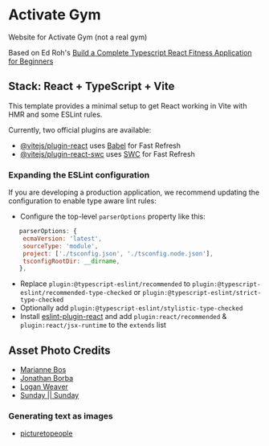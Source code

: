 # Activate Gym
Website for Activate Gym (not a real gym)

Based on Ed Roh's [Build a Complete Typescript React Fitness Application for Beginners](https://youtu.be/I2NNxr3WPDo?feature=shared)

## Stack: React + TypeScript + Vite

This template provides a minimal setup to get React working in Vite with HMR and some ESLint rules.

Currently, two official plugins are available:

- [@vitejs/plugin-react](https://github.com/vitejs/vite-plugin-react/blob/main/packages/plugin-react/README.md) uses [Babel](https://babeljs.io/) for Fast Refresh
- [@vitejs/plugin-react-swc](https://github.com/vitejs/vite-plugin-react-swc) uses [SWC](https://swc.rs/) for Fast Refresh

### Expanding the ESLint configuration

If you are developing a production application, we recommend updating the configuration to enable type aware lint rules:

- Configure the top-level `parserOptions` property like this:

```js
   parserOptions: {
    ecmaVersion: 'latest',
    sourceType: 'module',
    project: ['./tsconfig.json', './tsconfig.node.json'],
    tsconfigRootDir: __dirname,
   },
```

- Replace `plugin:@typescript-eslint/recommended` to `plugin:@typescript-eslint/recommended-type-checked` or `plugin:@typescript-eslint/strict-type-checked`
- Optionally add `plugin:@typescript-eslint/stylistic-type-checked`
- Install [eslint-plugin-react](https://github.com/jsx-eslint/eslint-plugin-react) and add `plugin:react/recommended` & `plugin:react/jsx-runtime` to the `extends` list

## Asset Photo Credits

- [Marianne Bos](https://unsplash.com/@mariannebos)
- [Jonathan Borba](https://unsplash.com/@jonathanborba)
- [Logan Weaver](https://unsplash.com/@lgnwvr)
- [Sunday || Sunday](https://unsplash.com/@sunday2sunday)

### Generating text as images
- [picturetopeople](https://www.picturetopeople.org/text_generator/others/transparent/transparent-text-generator.html)